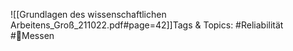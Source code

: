 
![[Grundlagen des wissenschaftlichen Arbeitens_Groß_211022.pdf#page=42]]Tags & Topics:
   #Reliabilität
   #Messen